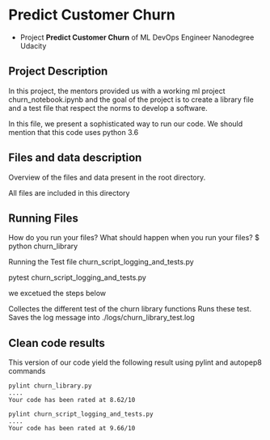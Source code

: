 # Predict Customer Churn

- Project **Predict Customer Churn** of ML DevOps Engineer Nanodegree Udacity

## Project Description
In this project, the mentors provided us with a working ml project churn_notebook.ipynb and the goal of the project is to create a library file and a test file that respect the norms to develop a software.

In this file, we present a sophisticated way to run our code. We should mention that this code uses python 3.6

## Files and data description
Overview of the files and data present in the root directory. 

All files are included in this directory 

## Running Files
How do you run your files? What should happen when you run your files?
$ python churn_library


Running the Test file churn_script_logging_and_tests.py

pytest churn_script_logging_and_tests.py

we excetued the steps below

Collectes the different test of the churn library functions
Runs these test.
Saves the log message into ./logs/churn_library_test.log



## Clean code results

This version of our code yield the following result using pylint and autopep8 commands

```
pylint churn_library.py
....
Your code has been rated at 8.62/10
```

```
pylint churn_script_logging_and_tests.py
....
Your code has been rated at 9.66/10

